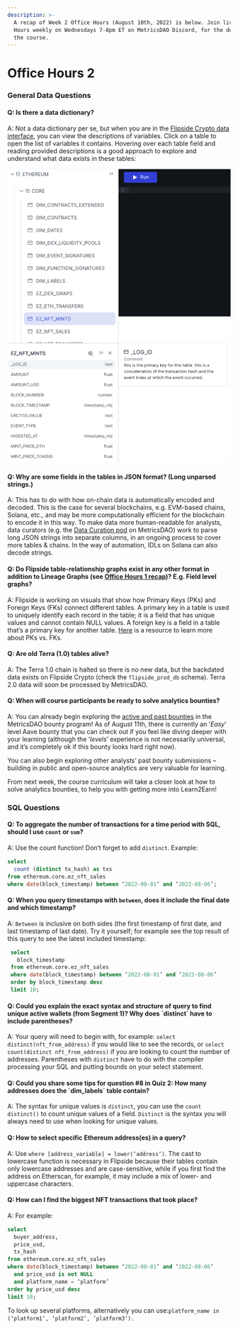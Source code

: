```yaml
---
description: >-
  A recap of Week 2 Office Hours (August 10th, 2022) is below. Join live Office
  Hours weekly on Wednesdays 7-8pm ET on MetricsDAO Discord, for the duration of
  the course.
---
```


# Office Hours 2

### General Data Questions

#### Q: Is there a data dictionary?&#x20;

A: Not a data dictionary per se, but when you are in the [Flipside Crypto data interface](https://app.flipsidecrypto.com/), you can view the descriptions of variables. Click on a table to open the list of variables it contains. Hovering over each table field and reading provided descriptions is a good approach to explore and understand what data exists in these tables:

![](<../../../.gitbook/assets/Screen Shot 2022-08-11 at 10.55.13 AM.png>)

#### Q: Why are some fields in the tables in JSON format? (Long unparsed strings.)&#x20;

A: This has to do with how on-chain data is automatically encoded and decoded. This is the case for several blockchains, e.g. EVM-based chains, Solana, etc., and may be more computationally efficient for the blockchain to encode it in this way. To make data more human-readable for analysts, data curators (e.g. the [Data Curation pod](https://docs.metricsdao.xyz/data-curation/data-curation) on MetricsDAO) work to parse long JSON strings into separate columns, in an ongoing process to cover more tables & chains. In the way of automation, IDLs on Solana can also decode strings.

#### Q: Do Flipside table-relationship graphs exist in any other format in addition to Lineage Graphs (see [Office Hours 1 recap](https://docs.metricsdao.xyz/analyst-resources/blockchain-data-101/segment-1/office-hours-1#q-is-there-a-diagram-showing-relationships-primary-and-foreign-keys-between-separate-data-tables-e.g))? E.g. Field level graphs?&#x20;

A: Flipside is working on visuals that show how Primary Keys (PKs) and Foreign Keys (FKs) connect different tables. A primary key in a table is used to uniquely identify each record in the table; it is a field that has unique values and cannot contain NULL values. A foreign key is a field in a table that’s a primary key for another table. [Here](https://www.geeksforgeeks.org/difference-between-primary-key-and-foreign-key/?ref=lbp) is a resource to learn more about PKs vs. FKs.

#### Q: Are old Terra (1.0) tables alive?&#x20;

A: The Terra 1.0 chain is halted so there is no new data, but the backdated data exists on Flipside Crypto (check the `flipside_prod_db` schema). Terra 2.0 data will soon be processed by MetricsDAO.

#### Q: When will course participants be ready to solve analytics bounties?&#x20;

A: You can already begin exploring the [active and past bounties](https://metricsdao.notion.site/metricsdao/Bounty-Programs-d4bac7f1908f412f8bf4ed349198e5fe) in the MetricsDAO bounty program! As of August 11th, there is currently an ‘_Easy_’ level Aave bounty that you can check out if you feel like diving deeper with your learning (although the ‘_levels_’ experience is not necessarily universal, and it’s completely ok if this bounty looks hard right now).&#x20;

You can also begin exploring other analysts’ past bounty submissions – building in public and open-source analytics are very valuable for learning.

From next week, the course curriculum will take a closer look at how to solve analytics bounties, to help you with getting more into Learn2Earn!

### SQL Questions

#### Q: To aggregate the number of transactions for a time period with SQL, should I use `count` or `sum`?&#x20;

A: Use the count function! Don’t forget to add `distinct`. Example:&#x20;

```sql
select 
  count (distinct tx_hash) as txs 
from ethereum.core.ez_nft_sales 
where date(block_timestamp) between ‘2022-08-01’ and ‘2022-08-06’;
```

#### Q: When you query timestamps with `between`, does it include the final date and which timestamp?&#x20;

A: `Between` is inclusive on both sides (the first timestamp of first date, and last timestamp of last date). Try it yourself; for example see the top result of this query to see the latest included timestamp:

```sql
 select 
   block_timestamp 
 from ethereum.core.ez_nft_sales 
 where date(block_timestamp) between ‘2022-08-01’ and ‘2022-08-06’ 
 order by block_timestamp desc 
 limit 10;
```

#### Q: Could you explain the exact syntax and structure of query to find unique active wallets (from Segment 1)? Why does \`distinct\` have to include parentheses?&#x20;

A: Your query will need to begin with, for example: `select distinct(nft_from_address)` if you would like to see the records, or `select count(distinct nft_from_address)` if you are looking to count the number of addresses. Parentheses with `distinct` have to do with the compiler processing your SQL and putting bounds on your select statement.

#### Q: Could you share some tips for question #8 in Quiz 2: How many addresses does the \`dim\_labels\` table contain?&#x20;

A: The syntax for unique values is `distinct`, you can use the `count distinct()` to count unique values of a field. `Distinct` is the syntax you will always need to use when looking for unique values.

#### Q: How to select specific Ethereum address(es) in a query?&#x20;

A: Use `where [address_variable] = lower(‘address’)`. The cast to lowercase function is necessary in Flipside because their tables contain only lowercase addresses and are case-sensitive, while if you first find the address on Etherscan, for example, it may include a mix of lower- and uppercase characters.

#### Q: How can I find the biggest NFT transactions that took place?&#x20;

A: For example:&#x20;

```sql
select 
  buyer_address, 
  price_usd,
  tx_hash 
from ethereum.core.ez_nft_sales 
where date(block_timestamp) between ‘2022-08-01’ and ‘2022-08-06’ 
  and price_usd is not NULL 
  and platform_name = ‘platform’
order by price_usd desc 
limit 10;
```

To look up several platforms, alternatively you can use:`platform_name in (‘platform1’, ‘platform2’, ‘platform3’).`&#x20;
